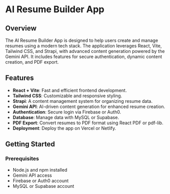 # AI Resume Builder App

## Overview

The AI Resume Builder App is designed to help users create and manage resumes using a modern tech stack. The application leverages React, Vite, Tailwind CSS, and Strapi, with advanced content generation powered by the Gemini API. It includes features for secure authentication, dynamic content creation, and PDF export.

## Features

- **React + Vite**: Fast and efficient frontend development.
- **Tailwind CSS**: Customizable and responsive styling.
- **Strapi**: A content management system for organizing resume data.
- **Gemini API**: AI-driven content generation for enhanced resume creation.
- **Authentication**: Secure login via Firebase or Auth0.
- **Database**: Manage data with MySQL or Supabase.
- **PDF Export**: Convert resumes to PDF format using React PDF or pdf-lib.
- **Deployment**: Deploy the app on Vercel or Netlify.

## Getting Started

### Prerequisites

- Node.js and npm installed
- Gemini API access
- Firebase or Auth0 account
- MySQL or Supabase account
